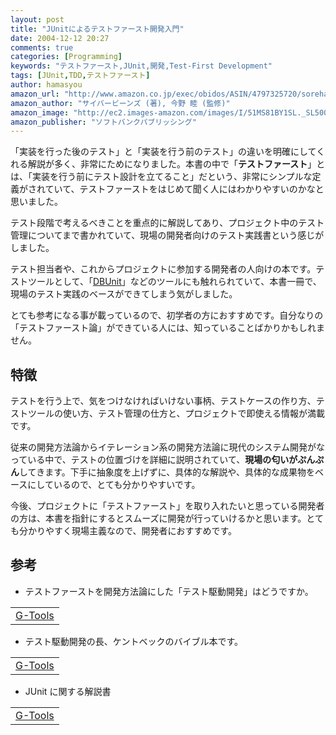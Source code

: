 ```yaml
---
layout: post
title: "JUnitによるテストファースト開発入門"
date: 2004-12-12 20:27
comments: true
categories: [Programming]
keywords: "テストファースト,JUnit,開発,Test-First Development"
tags: [JUnit,TDD,テストファースト]
author: hamasyou
amazon_url: "http://www.amazon.co.jp/exec/obidos/ASIN/4797325720/sorehabooks-22"
amazon_author: "サイバービーンズ (著), 今野 睦 (監修)"
amazon_image: "http://ec2.images-amazon.com/images/I/51MS81BY1SL._SL500_AA300_.jpg"
amazon_publisher: "ソフトバンクパブリッシング"
---
```


「実装を行った後のテスト」と「実装を行う前のテスト」の違いを明確にしてくれる解説が多く、非常にためになりました。本書の中で「<strong>テストファースト</strong>」とは、「実装を行う前にテスト設計を立てること」だという、非常にシンプルな定義がされていて、テストファーストをはじめて聞く人にはわかりやすいのかなと思いました。

テスト段階で考えるべきことを重点的に解説してあり、プロジェクト中のテスト管理についてまで書かれていて、現場の開発者向けのテスト実践書という感じがしました。

テスト担当者や、これからプロジェクトに参加する開発者の人向けの本です。テストツールとして、「<a href="http://www.junit.org/" rel="external nofollow">DBUnit</a>」などのツールにも触れられていて、本書一冊で、現場のテスト実践のベースができてしまう気がしました。

とても参考になる事が載っているので、初学者の方におすすめです。自分なりの「テストファースト論」ができている人には、知っていることばかりかもしれません。


<!-- more -->

<h2>特徴</h2>

テストを行う上で、気をつけなければいけない事柄、テストケースの作り方、テストツールの使い方、テスト管理の仕方と、プロジェクトで即使える情報が満載です。

従来の開発方法論からイテレーション系の開発方法論に現代のシステム開発がなっている中で、テストの位置づけを詳細に説明されていて、<b>現場の匂いがぷんぷん</b>してきます。下手に抽象度を上げずに、具体的な解説や、具体的な成果物をベースにしているので、とても分かりやすいです。

今後、プロジェクトに「テストファースト」を取り入れたいと思っている開発者の方は、本書を指針にするとスムーズに開発が行っていけるかと思います。とても分かりやすく現場主義なので、開発者におすすめです。

<h2>参考</h2>

+ テストファーストを開発方法論にした「テスト駆動開発」はどうですか。

<div class="rakuten"><table width="400" border="0" cellpadding="5"><tr><td colspan="2"><a href="http://www.amazon.co.jp/exec/obidos/ASIN/479810714X/sorehabooks-22/" rel="external nofollow">G-Tools</a></font><br /></td></tr></table></div>

+ テスト駆動開発の長、ケントベックのバイブル本です。

<div class="rakuten"><table width="400" border="0" cellpadding="5"><tr><td colspan="2"><a href="http://www.amazon.co.jp/exec/obidos/ASIN/4894717115/sorehabooks-22/" rel="external nofollow">G-Tools</a></font><br /></td></tr></table></div>

+ JUnit に関する解説書

<div class="rakuten"><table width="400" border="0" cellpadding="5"><tr><td colspan="2"><a href="http://www.amazon.co.jp/exec/obidos/ASIN/4797325143/sorehabooks-22/" rel="external nofollow">G-Tools</a></font><br /></td></tr></table></div>




